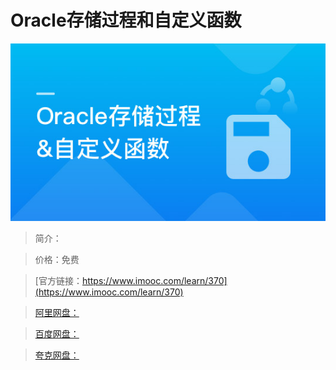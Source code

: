 # Oracle存储过程和自定义函数

![img](../../assets/5fe442e50001674805400304.jpg)

> 简介：

> 价格：免费

> [官方链接：https://www.imooc.com/learn/370](https://www.imooc.com/learn/370)

> [阿里网盘：]()

> [百度网盘：]()

> [夸克网盘：]()
